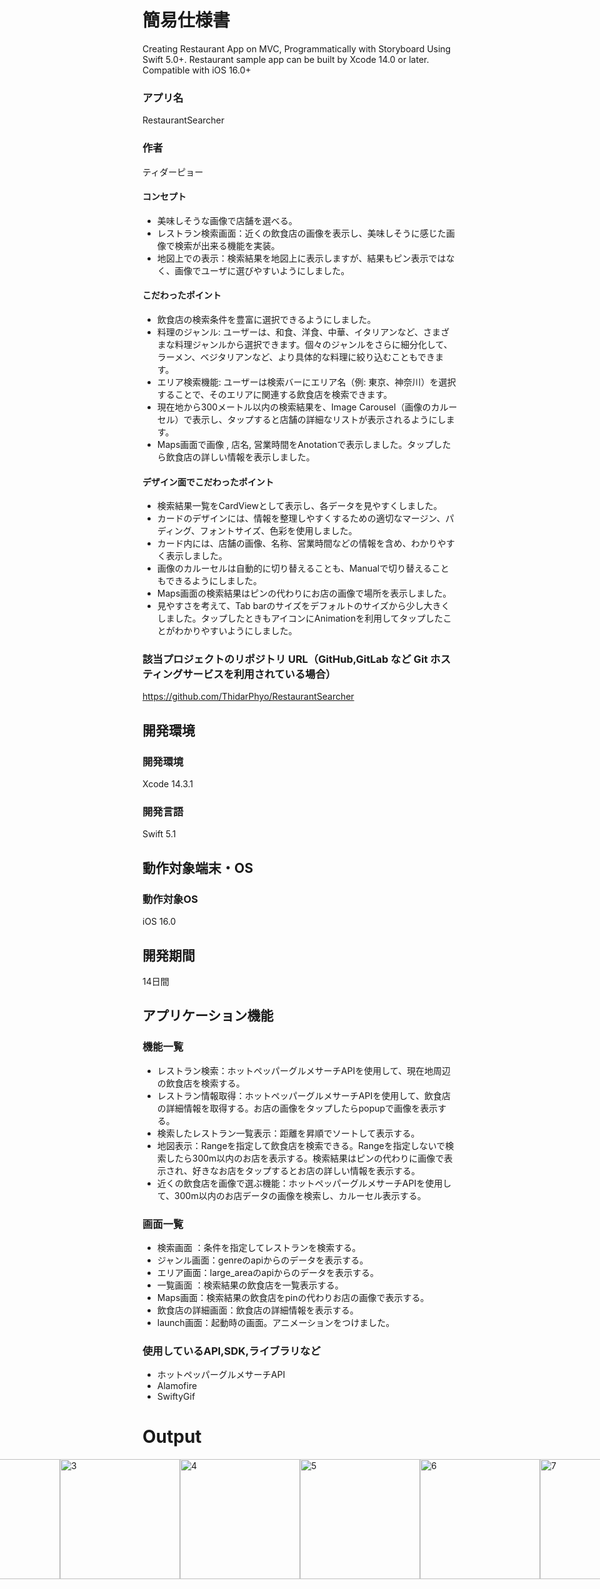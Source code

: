 # 簡易仕様書
Creating Restaurant App on MVC, Programmatically with Storyboard Using Swift 5.0+. Restaurant sample app can be built by Xcode 14.0 or later. Compatible with iOS 16.0+

### アプリ名
RestaurantSearcher

### 作者
ティダーピョー

#### コンセプト
- 美味しそうな画像で店舗を選べる。
- レストラン検索画面：近くの飲食店の画像を表示し、美味しそうに感じた画像で検索が出来る機能を実装。
- 地図上での表示：検索結果を地図上に表示しますが、結果もピン表示ではなく、画像でユーザに選びやすいようにしました。

#### こだわったポイント
- 飲食店の検索条件を豊富に選択できるようにしました。
- 料理のジャンル: ユーザーは、和食、洋食、中華、イタリアンなど、さまざまな料理ジャンルから選択できます。個々のジャンルをさらに細分化して、ラーメン、ベジタリアンなど、より具体的な料理に絞り込むこともできます。
- エリア検索機能: ユーザーは検索バーにエリア名（例: 東京、神奈川）を選択することで、そのエリアに関連する飲食店を検索できます。
- 現在地から300メートル以内の検索結果を、Image Carousel（画像のカルーセル）で表示し、タップすると店舗の詳細なリストが表示されるようにします。
- Maps画面で画像 , 店名, 営業時間をAnotationで表示しました。タップしたら飲食店の詳しい情報を表示しました。

####  デザイン面でこだわったポイント
- 検索結果一覧をCardViewとして表示し、各データを見やすくしました。
- カードのデザインには、情報を整理しやすくするための適切なマージン、パディング、フォントサイズ、色彩を使用しました。
- カード内には、店舗の画像、名称、営業時間などの情報を含め、わかりやすく表示しました。
- 画像のカルーセルは自動的に切り替えることも、Manualで切り替えることもできるようにしました。
- Maps画面の検索結果はピンの代わりにお店の画像で場所を表示しました。
- 見やすさを考えて、Tab barのサイズをデフォルトのサイズから少し大きくしました。タップしたときもアイコンにAnimationを利用してタップしたことがわかりやすいようにしました。

### 該当プロジェクトのリポジトリ URL（GitHub,GitLab など Git ホスティングサービスを利用されている場合）
https://github.com/ThidarPhyo/RestaurantSearcher

## 開発環境
### 開発環境
Xcode 14.3.1

### 開発言語
Swift 5.1

## 動作対象端末・OS
### 動作対象OS
iOS 16.0

## 開発期間
14日間

## アプリケーション機能

### 機能一覧
- レストラン検索：ホットペッパーグルメサーチAPIを使用して、現在地周辺の飲食店を検索する。
- レストラン情報取得：ホットペッパーグルメサーチAPIを使用して、飲食店の詳細情報を取得する。お店の画像をタップしたらpopupで画像を表示する。
- 検索したレストラン一覧表示：距離を昇順でソートして表示する。
- 地図表示：Rangeを指定して飲食店を検索できる。Rangeを指定しないで検索したら300m以内のお店を表示する。検索結果はピンの代わりに画像で表示され、好きなお店をタップするとお店の詳しい情報を表示する。
- 近くの飲食店を画像で選ぶ機能：ホットペッパーグルメサーチAPIを使用して、300m以内のお店データの画像を検索し、カルーセル表示する。

### 画面一覧
- 検索画面 ：条件を指定してレストランを検索する。
- ジャンル画面：genreのapiからのデータを表示する。
- エリア画面：large_areaのapiからのデータを表示する。
- 一覧画面 ：検索結果の飲食店を一覧表示する。
- Maps画面：検索結果の飲食店をpinの代わりお店の画像で表示する。
- 飲食店の詳細画面：飲食店の詳細情報を表示する。
- launch画面：起動時の画面。アニメーションをつけました。

### 使用しているAPI,SDK,ライブラリなど
- ホットペッパーグルメサーチAPI
- Alamofire
- SwiftyGif

# Output
<div style="display: flex; justify-content: center;">
  <div style="display: flex;">
    <img width="192" alt="1" src="https://github.com/ThidarPhyo/RestaurantSearcher/assets/46513687/1c8edfa5-0790-4983-aff5-05d9530bcd70">
    <img width="192" alt="2" src="https://github.com/ThidarPhyo/RestaurantSearcher/assets/46513687/9cc0c4be-330c-48a5-ae32-eaf1453ac0a4">
    <img width="192" alt="3" src="https://github.com/ThidarPhyo/RestaurantSearcher/assets/46513687/2dd8b4fe-3565-4d2f-a666-7258944fa29c">
    <img width="192" alt="4" src="https://github.com/ThidarPhyo/RestaurantSearcher/assets/46513687/15441d28-1e3a-429e-8cea-b73dc0762125">
  </div>
  
  <div style="display: flex;">
    <img width="192" alt="5" src="https://github.com/ThidarPhyo/RestaurantSearcher/assets/46513687/127971e1-73f8-46f0-9f12-f503b136b969">
    <img width="192" alt="6" src="https://github.com/ThidarPhyo/RestaurantSearcher/assets/46513687/56dbfebb-3e32-4ded-aa45-5041c5a4e0a6">
    <img width="192" alt="7" src="https://github.com/ThidarPhyo/RestaurantSearcher/assets/46513687/57828158-d6bb-4846-9394-0c5c53324c45">
    <img width="192" alt="8" src="https://github.com/ThidarPhyo/RestaurantSearcher/assets/46513687/2a94633e-a68b-4e91-8753-25ade34c2bba">
</div>


